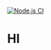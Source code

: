 [![Node.js CI](https://github.com/jihooni0914/skku-stat-yuudi/actions/workflows/node.js.yml/badge.svg)](https://github.com/jihooni0914/skku-stat-yuudi/actions/workflows/node.js.yml)

# HI